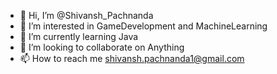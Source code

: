 - 👋 Hi, I’m @Shivansh_Pachnanda
- 👀 I’m interested in GameDevelopment and MachineLearning
- 🌱 I’m currently learning Java
- 💞️ I’m looking to collaborate on Anything
- 📫 How to reach me shivansh.pachnanda1@gmail.com

<!---
KahnSlaver/KahnSlaver is a ✨ special ✨ repository because its `README.md` (this file) appears on your GitHub profile.
You can click the Preview link to take a look at your changes.
--->
